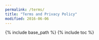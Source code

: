 ```yaml
---
permalink: /terms/
title: "Terms and Privacy Policy"
modified: 2016-06-06
---
```


{% include base_path %}
{% include toc %}

